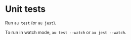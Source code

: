 # Unit tests

Run `au test` (or `au jest`).

To run in watch mode, `au test --watch` or `au jest --watch`.
